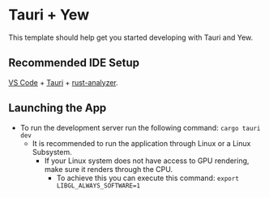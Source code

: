 # Tauri + Yew

This template should help get you started developing with Tauri and Yew.

## Recommended IDE Setup

[VS Code](https://code.visualstudio.com/) + [Tauri](https://marketplace.visualstudio.com/items?itemName=tauri-apps.tauri-vscode) + [rust-analyzer](https://marketplace.visualstudio.com/items?itemName=rust-lang.rust-analyzer).

## Launching the App
- To run the development server run the following command: ```cargo tauri dev```
    - It is recommended to run the application through Linux or a Linux Subsystem.
        - If your Linux system does not have access to GPU rendering, make sure it renders through the CPU.
            - To achieve this you can execute this command: ```export LIBGL_ALWAYS_SOFTWARE=1```
